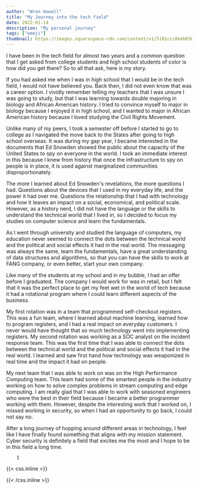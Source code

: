 ```yaml
---
author: "Wren Howell"
title: "My Journey into the tech field"
date: 2022-01-14
description: "My personal journey"
tags: ["emoji"]
thumbnail: https://images.squarespace-cdn.com/content/v1/5181ccc0e4b03000ce6fc3e7/1509205023955-3HPFAPFHPE61JJV24MTH/What+Is+A+Buyers+Journey.jpeg?format=1500w
---
```


 
I have been in the tech field for almost two years and a common question that I get asked from college students and high school students of color is how did you get there? So to all that ask, here is my story.
 
If you had asked me when I was in high school that I would be in the tech field, I would not have believed you. Back then, I did not even know that was a career option. I vividly remember telling my teachers that I was unsure I was going to study, but that I was learning towards double majoring in biology and African American history. I tried to convince myself to major in biology because I enjoyed it in high school, and I wanted to major in African American history because I loved studying the Civil Rights Movement.

Unlike many of my peers, I took a semester off before I started to go to college as I navigated the move back to the States after going to high school overseas. It was during my gap year, I became interested in the documents that Ed Snowden showed the public about the capacity of the United States to spy on everyone in the world. I took an immediate interest in this because I knew from history that once the infrastructure to spy on people is in place, it is used against marginalized communities disproportionately.

The more I learned about Ed Snowden's revelations, the more questions I had. Questions about the devices that I used in my everyday life, and the power it had over me. Questions the relationship that I had with technology and how it leaves an impact on a social, economical, and political scale. However, as a history nerd, I did not have the language or the skills to understand the technical world that I lived in, so I decided to focus my studies on computer science and learn the fundamentals.
    
As I went through university and studied the language of computers, my education never seemed to connect the dots between the technical world and the political and social effects it had in the real world. The messaging was always the same, learn the fundamentals, have a great understanding of data structures and algorithms, so that you can have the skills to work at FANG company, or even better, start your own company.

Like many of the students at my school and in my bubble, I had an offer before I graduated. The company I would work for was in retail, but I felt that it was the perfect place to get my feet wet in the world of tech because it had a rotational program where I could learn different aspects of the  business.
 
My first rotation was in a team that programmed self-checkout registers. This was a fun team, where I learned about machine learning, learned how to program registers, and I had a real impact on everyday customers. I never would have thought that so much technology went into implementing registers.
My second rotation was working as a SOC analyst on the incident response team. This was the first time that I was able to connect the dots between the technical world and the political and social effects it had in the real world. I learned and saw first hand how technology was weaponized in real time and the impact it had on people.
 
My next team that I was able to work on was on the High Performance Computing team. This team had some of the smartest people in the industry working on how to solve complex problems in stream computing and edge computing. I am really glad that I was able to work with seasoned engineers who were the best in their field because I became a better programmer working with them. However, despite the interesting work that I worked on, I missed working in security, so when I had an opportunity to go back, I could not say no.
 
After a long journey of hopping around different areas in technology, I feel like I have finally found something that aligns with my mission statement. Cyber security is definitely a field that excites me the most and I hope to be in this field a long time.
 


        I 



{{< css.inline >}}

<style>
.emojify {
	font-family: Apple Color Emoji, Segoe UI Emoji, NotoColorEmoji, Segoe UI Symbol, Android Emoji, EmojiSymbols;
	font-size: 2rem;
	vertical-align: middle;
}
@media screen and (max-width:650px) {
  .nowrap {
    display: block;
    margin: 25px 0;
  }
}
</style>

{{< /css.inline >}}
